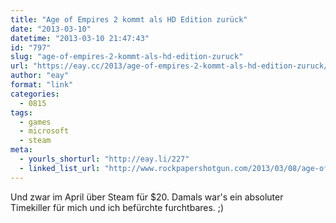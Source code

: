 ```yaml
---
title: "Age of Empires 2 kommt als HD Edition zurück"
date: "2013-03-10"
datetime: "2013-03-10 21:47:43"
id: "797"
slug: "age-of-empires-2-kommt-als-hd-edition-zuruck"
url: "https://eay.cc/2013/age-of-empires-2-kommt-als-hd-edition-zuruck/"
author: "eay"
format: "link"
categories:
  - 0815
tags:
  - games
  - microsoft
  - steam
meta:
  - yourls_shorturl: "http://eay.li/227"
  - linked_list_url: "http://www.rockpapershotgun.com/2013/03/08/age-of-empires-ii-hd-advancing-to-the-steam-age/"
---
```


Und zwar im April über Steam für $20. Damals war's ein absoluter Timekiller für mich und ich befürchte furchtbares. ;)
